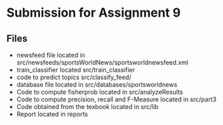 # Submission for Assignment 9 

## Files 

* newsfeed file located in src/newsfeeds/sportsWorldNews/sportsworldnewsfeed.xml
* train_classifier located src/train_classifier
* code to predict topics src/classify_feed/
* database file located in src/databases/sportsworldnews
* Code to compute fisherprob located in src/analyzeResults
* Code to compute precision, recall and F-Measure located in src/part3
* Code obtained from the texbook located in src/lib
* Report located in reports
